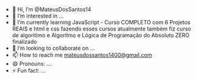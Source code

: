 - 👋 Hi, I’m @MateusDosSantos14
- 👀 I’m interested in ...
- 🌱 I’m currently learning JavaScript - Curso COMPLETO com 6 Projetos REAIS
 e html e css fazendo esses cursos atualmente também fiz curso de algoritimo e Algoritmo e Lógica de Programação do Absoluto ZERO finalizado
- 💞️ I’m looking to collaborate on ...
- 📫 How to reach me mateusdossantos1400@gmail.com
- 😄 Pronouns: ...
- ⚡ Fun fact: ...

<!---
MateusDosSantos14/MateusDosSantos14 is a ✨ special ✨ repository because its `README.md` (this file) appears on your GitHub profile.
You can click the Preview link to take a look at your changes.
--->
